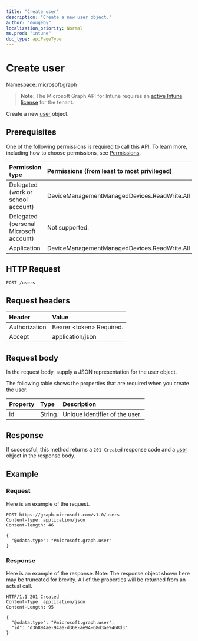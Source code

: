 ```yaml
---
title: "Create user"
description: "Create a new user object."
author: "dougeby"
localization_priority: Normal
ms.prod: "intune"
doc_type: apiPageType
---
```


# Create user

Namespace: microsoft.graph

> **Note:** The Microsoft Graph API for Intune requires an [active Intune license](https://go.microsoft.com/fwlink/?linkid=839381) for the tenant.

Create a new [user](../resources/intune-devices-user.md) object.

## Prerequisites
One of the following permissions is required to call this API. To learn more, including how to choose permissions, see [Permissions](/graph/permissions-reference).

|Permission type|Permissions (from least to most privileged)|
|:---|:---|
|Delegated (work or school account)|DeviceManagementManagedDevices.ReadWrite.All|
|Delegated (personal Microsoft account)|Not supported.|
|Application|DeviceManagementManagedDevices.ReadWrite.All|

## HTTP Request
<!-- {
  "blockType": "ignored"
}
-->
``` http
POST /users
```

## Request headers
|Header|Value|
|:---|:---|
|Authorization|Bearer &lt;token&gt; Required.|
|Accept|application/json|

## Request body
In the request body, supply a JSON representation for the user object.

The following table shows the properties that are required when you create the user.

|Property|Type|Description|
|:---|:---|:---|
|id|String|Unique identifier of the user.|



## Response
If successful, this method returns a `201 Created` response code and a [user](../resources/intune-devices-user.md) object in the response body.

## Example

### Request
Here is an example of the request.
``` http
POST https://graph.microsoft.com/v1.0/users
Content-type: application/json
Content-length: 46

{
  "@odata.type": "#microsoft.graph.user"
}
```

### Response
Here is an example of the response. Note: The response object shown here may be truncated for brevity. All of the properties will be returned from an actual call.
``` http
HTTP/1.1 201 Created
Content-Type: application/json
Content-Length: 95

{
  "@odata.type": "#microsoft.graph.user",
  "id": "d36894ae-94ae-d368-ae94-68d3ae9468d3"
}
```








